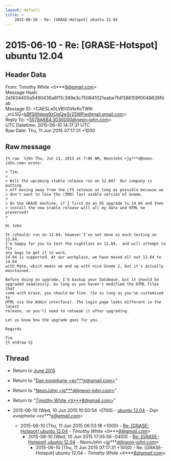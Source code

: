 ```yaml
---
layout: default
title: >
    2015-06-10 - Re: [GRASE-Hotspot] ubuntu 12.04
---
```


# 2015-06-10 - Re: [GRASE-Hotspot] ubuntu 12.04

## Header Data

From: Timothy White \<ti***8@gmail.com\><br>
Message Hash: 2e1634400a9490436a8f11c389e3c750841021eabe7fdf386109f0048628fbab<br>
Message ID: \<CAESLx0LVBV0Vkr6cTWK-_xcLSQ=bBfS6fqtqg9zOqQwSr25WPw@mail.gmail.com\><br>
Reply To: \<5578A6B4.3030000@neon-john.com\><br>
UTC Datetime: 2015-06-10 14:17:31 UTC<br>
Raw Date: Thu, 11 Jun 2015 07:17:31 +1000<br>

## Raw message

```
{% raw  %}On Thu, Jun 11, 2015 at 7:05 AM, NeonJohn <jg***d@neon-john.com> wrote:

> Tim,
>
> Will the upcoming stable release run on 12.04?  Our company is putting
> off moving away from the LTS release as long as possible because we
> don't want to lose the (IMO) last usable version of Gnome.
>
> On the GRASE machine, if I first do an OS upgrade to 14.04 and then
> install the new stable release will all my data and HTML be preserved?
>

Hi John

It /should/ run on 12.04, however I've not done as much testing on 12.04.
I'm happy for you to test the nightlies on 12.04,  and will attempt to fix
any bugs to get it to work.
14.04 is supported. At our workplace, we have moved all out 12.04 to 14.04
with Mate, which means we end up with nice Gnome 2, but it's actually
maintained.

Before doing an upgrade, I'd backup your Database, but it should be
upgraded seamlessly. As long as you haven't modified the HTML files that
come with Grase, you should be fine. (So as long as you've customised to
HTML via the Admin interface). The login page looks different in the latest
release, so you'll need to retweak it after upgrading.

Let us know how the upgrade goes for you.

Regards

Tim
{% endraw %}
```

## Thread

+ Return to [June 2015](/archive/2015/06)

+ Return to "[Dan evoiphone <ev***e<span>@</span>gmail.com>](/authors/ev___e_at_gmail_com)"
+ Return to "[NeonJohn <jg***d<span>@</span>neon-john.com>](/authors/jg___d_at_neonjohn_com)"
+ Return to "[Timothy White <ti***8<span>@</span>gmail.com>](/authors/ti___8_at_gmail_com)"

+ 2015-06-10 (Wed, 10 Jun 2015 10:50:54 -0700) - [ubuntu 12.04](/archive/2015/06/e51b7f8001bbec7e5a065cc7f14bbae28f54459f1466699535ceedb2ac681513) - _Dan evoiphone \<ev***e@gmail.com\>_
  + 2015-06-10 (Thu, 11 Jun 2015 06:53:18 +1000) - [Re: [GRASE-Hotspot] ubuntu 12.04](/archive/2015/06/e3f2a004199455180a3b1bb66ed44d16e8f6955c68b2eaabec641208c1443fbe) - _Timothy White \<ti***8@gmail.com\>_
    + 2015-06-10 (Wed, 10 Jun 2015 17:05:56 -0400) - [Re: [GRASE-Hotspot] ubuntu 12.04](/archive/2015/06/2a7771b48d000654acb6ee3a146fbc8a37e8f2f0b74fb67515d25dc0fda4b911) - _NeonJohn \<jg***d@neon-john.com\>_
      + 2015-06-10 (Thu, 11 Jun 2015 07:17:31 +1000) - Re: [GRASE-Hotspot] ubuntu 12.04 - _Timothy White \<ti***8@gmail.com\>_

